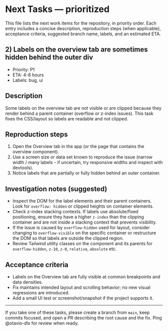 # Next Tasks — prioritized

This file lists the next work items for the repository, in priority order. Each entry includes a concise description, reproduction steps (when applicable), acceptance criteria, suggested branch name, labels, and an estimated ETA.

## 2) Labels on the overview tab are sometimes hidden behind the outer div

- Priority: P1
- ETA: 4-8 hours
- Labels: bug, ui

## Description

Some labels on the overview tab are not visible or are clipped because they render behind a parent container (overflow or z-index issues). This task fixes the CSS/layout so labels are readable and not clipped.

## Reproduction steps

1. Open the Overview tab in the app (or the page that contains the overview component).
2. Use a screen size or data set known to reproduce the issue (narrow width / many labels - if uncertain, try responsive widths and inspect with devtools).
3. Notice labels that are partially or fully hidden behind an outer container.

## Investigation notes (suggested)

- Inspect the DOM for the label elements and their parent containers. Look for `overflow: hidden` or clipped heights on container elements.
- Check z-index stacking contexts. If labels use absolute/fixed positioning, ensure they have a higher `z-index` than the clipping container and are not inside a stacking context that prevents visibility.
- If the issue is caused by `overflow-hidden` used for layout, consider changing to `overflow-visible` on the specific container or restructure the DOM so that labels are outside the clipped region.
- Review Tailwind utility classes on the component and its parents for `overflow-hidden`, `z-10`, `z-0`, `relative`, `absolute` etc.

## Acceptance criteria

- Labels on the Overview tab are fully visible at common breakpoints and data densities.
- Fix maintains intended layout and scrolling behavior; no new visual regressions are introduced.
- Add a small UI test or screenshot/snapshot if the project supports it.

---

If you take one of these tasks, please create a branch from `main`, keep commits focused, and open a PR describing the root cause and the fix. Ping @otavio-dlx for review when ready.
